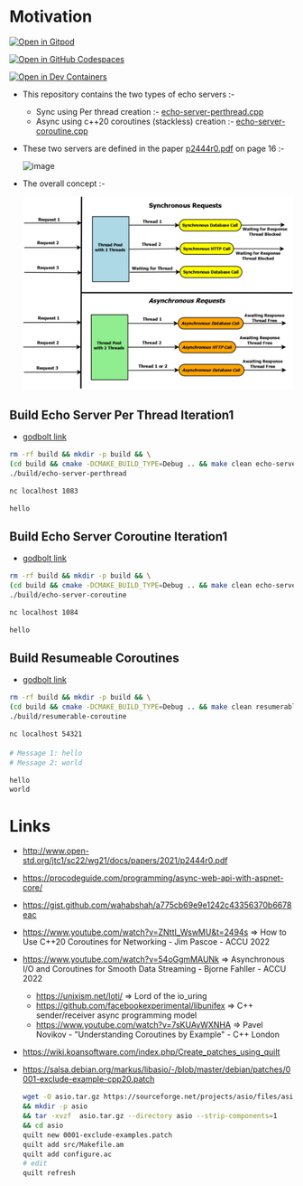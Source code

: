 
# Motivation

<a href="https://gitpod.io/#https://github.com/wahabshah/boost-asio-servers" rel="nofollow noopener noreferrer" target="_blank" class="after:hidden"><img src="https://gitpod.io/button/open-in-gitpod.svg" alt="Open in Gitpod"></a>

[![Open in GitHub Codespaces](https://github.com/codespaces/badge.svg)](https://github.com/codespaces/new?hide_repo_select=true&ref=main&repo=478262355&machine=standardLinux32gb&devcontainer_path=.devcontainer%2Fdevcontainer.json&location=WestEurope)

[![Open in Dev Containers](https://img.shields.io/static/v1?label=Dev%20Containers&message=Open&color=blue&logo=visualstudiocode)](https://vscode.dev/redirect?url=vscode://ms-vscode-remote.remote-containers/cloneInVolume?url=https://github.com/wahabshah/boost-asio-servers)


* This repository contains the two types of echo servers :-
  * Sync using Per thread creation :- [echo-server-perthread.cpp](./echo-server-perthread.cpp) 
  * Async using c++20 coroutines (stackless) creation :- [echo-server-coroutine.cpp](./echo-server-coroutine.cpp)
* These two servers are defined in the paper [p2444r0.pdf](http://www.open-std.org/jtc1/sc22/wg21/docs/papers/2021/p2444r0.pdf) on page 16 :-

  ![image](https://user-images.githubusercontent.com/8818025/162878885-f778b8dc-d6c9-425d-b3eb-a9f60796410f.png)
* The overall concept :-

  ![](./images/Async-Web-API.png)


## Build Echo Server Per Thread Iteration1
* [godbolt link](https://godbolt.org/z/zEEh6a7rE)
```sh
rm -rf build && mkdir -p build && \
(cd build && cmake -DCMAKE_BUILD_TYPE=Debug .. && make clean echo-server-perthread VERBOSE=1) && \
./build/echo-server-perthread
```

```sh
nc localhost 1083
```
```sh
hello
```


## Build Echo Server Coroutine Iteration1
* [godbolt link](https://godbolt.org/z/Pb5GPx6dr)
```sh
rm -rf build && mkdir -p build && \
(cd build && cmake -DCMAKE_BUILD_TYPE=Debug .. && make clean echo-server-coroutine VERBOSE=1) && \
./build/echo-server-coroutine
```

```sh
nc localhost 1084
```
```sh
hello
```

## Build Resumeable Coroutines
* [godbolt link](https://godbolt.org/z/En53vYG74)
```sh
rm -rf build && mkdir -p build && \
(cd build && cmake -DCMAKE_BUILD_TYPE=Debug .. && make clean resumerable-coroutine VERBOSE=1) && \
./build/resumerable-coroutine
```

```sh
nc localhost 54321

# Message 1: hello
# Message 2: world
```
```sh
hello
world
```


# Links

* http://www.open-std.org/jtc1/sc22/wg21/docs/papers/2021/p2444r0.pdf
* https://procodeguide.com/programming/async-web-api-with-aspnet-core/
* https://gist.github.com/wahabshah/a775cb69e9e1242c43356370b6678eac
* https://www.youtube.com/watch?v=ZNttI_WswMU&t=2494s => How to Use C++20 Coroutines for Networking - Jim Pascoe - ACCU 2022
* https://www.youtube.com/watch?v=54oGgmMAUNk => Asynchronous I/O and Coroutines for Smooth Data Streaming - Bjorne Fahller - ACCU 2022
  * https://unixism.net/loti/ => Lord of the io_uring
  * https://github.com/facebookexperimental/libunifex =>  C++ sender/receiver async programming model 
  * https://www.youtube.com/watch?v=7sKUAyWXNHA => Pavel Novikov - "Understanding Coroutines by Example" - C++ London

* https://wiki.koansoftware.com/index.php/Create_patches_using_quilt
* https://salsa.debian.org/markus/libasio/-/blob/master/debian/patches/0001-exclude-example-cpp20.patch
  ```sh
  wget -O asio.tar.gz https://sourceforge.net/projects/asio/files/asio/1.28.0%20%28Stable%29/asio-1.28.0.tar.gz/download \
  && mkdir -p asio                                                                                                       \
  && tar -xvzf  asio.tar.gz --directory asio --strip-components=1                                                        \
  && cd asio
  quilt new 0001-exclude-examples.patch
  quilt add src/Makefile.am
  quilt add configure.ac
  # edit
  quilt refresh
  ```
